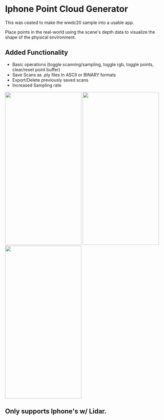 # Iphone Point Cloud Generator

This was ceated to make the wwdc20 sample into a usable app.

Place points in the real-world using the scene's depth data to visualize the shape of the physical environment.

## Added Functionality
 - Basic operations (toggle scanning/sampling, toggle rgb, toggle points, clear/reset point buffer)
 - Save Scans as .ply files In ASCII or BINARY formats
 - Export/Delete previously saved scans
 - Increased Sampling rate

<img src="https://user-images.githubusercontent.com/69623522/129967409-b2d9f3c2-7f9c-4524-a832-a415154a7dfd.PNG" width=250 height=500>

<img src="https://user-images.githubusercontent.com/69623522/129967591-bb178416-2323-4e7c-a378-10169ab40fa5.PNG" width=250 height=500>

<img src="https://user-images.githubusercontent.com/69623522/129967643-29c5113b-a464-41a7-8231-abb5313b9438.PNG" width=250 height=500>

## Only supports Iphone's w/ Lidar.



